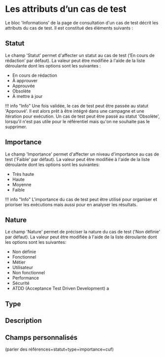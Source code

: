 
# Les attributs d’un cas de test
Le bloc 'Informations' de la page de consultation d'un cas de test décrit les attributs du cas de test. Il est constitué des éléments suivants :

## Statut
Le champ 'Statut' permet d'affecter un statut au cas de test (‘En cours de rédaction’ par défaut). La valeur peut être modifiée à l'aide de la liste déroulante dont les options sont les suivantes :


 - En cours de rédaction
 - À approuver
 - Approuvée
 - Obsolète
 - À mettre à jour

!!! info "Info"
	Une fois validée, le cas de test peut être passée au statut 'Approuvé'. Il est alors prêt à être intégré dans une campagne et une itération pour exécution. 
Un cas de test peut être passé au statut 'Obsolète', lorsqu'il n'est pas utile pour le référentiel mais qu'on ne souhaite pas le supprimer.

## Importance
Le champ 'Importance' permet d'affecter un niveau d'importance au cas de test ('Faible' par défaut). La valeur peut être modifiée à l'aide de la liste déroulante dont les options sont les suivantes:

- Très haute
- Haute
- Moyenne
- Faible 

!!! info "Info"
	L'importance du cas de test peut être utilisé pour organiser et prioriser les exécutions mais aussi pour en analyser les résultats.

## Nature
Le champ 'Nature' permet de préciser la nature du cas de test ('Non définie' par défaut). La valeur peut être modifiée à l'aide de la liste déroulante dont les options sont les suivantes:

- Non définie
- Fonctionnel
- Métier
- Utilisateur
- Non fonctionnel
- Performance
- Sécurité
- ATDD (Acceptance Test Driven Development)
 a

## Type

## Description

## Champs personnalisés



(parler des références+statut+type+importance+cuf)
<!--stackedit_data:
eyJoaXN0b3J5IjpbMTczNzE1NDE4OCwxNjEzOTI1NzUsMTI1NT
QwMDQ3OSwyMDMwNzc4ODcyLC05MDkzNDkyODEsMzcyMDI1NjQw
LC01MjM4OTMwNjksMTM3MDc5MzEyLC04MDU2NzM0MzddfQ==
-->